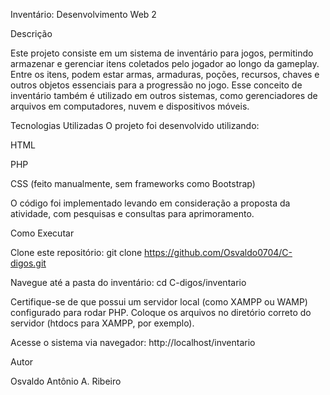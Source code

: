 Inventário: Desenvolvimento Web 2


Descrição


Este projeto consiste em um sistema de inventário para jogos, permitindo armazenar e gerenciar itens coletados pelo jogador ao longo da gameplay. Entre os itens, podem estar armas, armaduras, poções, recursos, chaves e outros objetos essenciais para a progressão no jogo.
Esse conceito de inventário também é utilizado em outros sistemas, como gerenciadores de arquivos em computadores, nuvem e dispositivos móveis.


Tecnologias Utilizadas
O projeto foi desenvolvido utilizando:


HTML

PHP

CSS (feito manualmente, sem frameworks como Bootstrap)


O código foi implementado levando em consideração a proposta da atividade, com pesquisas e consultas para aprimoramento.

Como Executar

Clone este repositório:
git clone https://github.com/Osvaldo0704/C-digos.git

Navegue até a pasta do inventário:
cd C-digos/inventario

Certifique-se de que possui um servidor local (como XAMPP ou WAMP) configurado para rodar PHP.
Coloque os arquivos no diretório correto do servidor (htdocs para XAMPP, por exemplo).

Acesse o sistema via navegador:
http://localhost/inventario

Autor

Osvaldo Antônio A. Ribeiro
